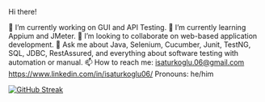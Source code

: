 Hi there!

🔭 I’m currently working on GUI and API Testing.
🌱 I’m currently learning Appium and JMeter.
👯 I’m looking to collaborate on web-based application development.
💬 Ask me about Java, Selenium, Cucumber, Junit, TestNG, SQL, JDBC, RestAssured, and everything about software testing with automation or manual.
📫 How to reach me: 
                    isaturkoglu.06@gmail.com
                    https://www.linkedin.com/in/isaturkoglu06/
Pronouns: he/him



[![GitHub Streak](https://streak-stats.demolab.com/?user=isaturkoglu06)](https://git.io/streak-stats)
